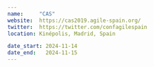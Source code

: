 ```yaml
---
name:     "CAS"
website:  https://cas2019.agile-spain.org/
twitter:  https://twitter.com/confagilespain
location: Kinépolis, Madrid, Spain

date_start: 2024-11-14
date_end:   2024-11-15
---
```

